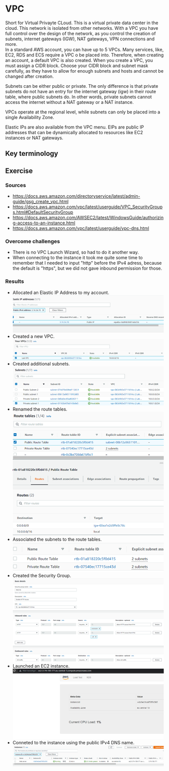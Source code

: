 # VPC
Short for Virtual Privayte CLoud. This is a virtual private data center in the cloud. This network is isolated from other networks. With a VPC you have full control over the design of the network, as you control the creation of subnets, internet gateways (IGW), NAT gateways, VPN connections and more.  
In a standard AWS account, you can have up to 5 VPCs. Many services, like, EC2, RDS and ECS require a VPC o be placed into. Therefore, when creating an account, a default VPC is also created.  When you create a VPC, you must assign a CIDR block. Choose your CIDR block and subnet mask carefully, as they have to allow for enough subnets and hosts and cannot be changed after creation.

Subnets can be either public or private. The only difference is that private subnets do not have an entry for the internet gateway (igw) in their route table, where public subnets do. In other words, private subnets cannot access the internet without a NAT gateway or a NAT instance.

VPCs operate at the regional level, while subnets can only be placed into a single Availability Zone.

Elastic IPs are also available from the VPC menu. EIPs are public IP addresses that can be dynamically allocated to resources like EC2 instances or NAT gateways.

## Key terminology


## Exercise
### Sources
- https://docs.aws.amazon.com/directoryservice/latest/admin-guide/gsg_create_vpc.html
- https://docs.aws.amazon.com/vpc/latest/userguide/VPC_SecurityGroups.html#DefaultSecurityGroup  
- https://docs.aws.amazon.com/AWSEC2/latest/WindowsGuide/authorizing-access-to-an-instance.html  
- https://docs.aws.amazon.com/vpc/latest/userguide/vpc-dns.html  


### Overcome challenges
- There is no VPC Launch Wizard, so had to do it another way.
- When connecting to the instance it took me quite some time to remember that I needed to input "http" before the IPv4 adress, because the default is "https", but we did not gave inbound permission for those.
### Results
- Allocated an Elastic IP Address to my account.  
![Allocated EIP](https://github.com/Techgrounds-Cloud-9/cloud-9-jairvaneer/blob/e81df421f9f41272b6afc8aec7b430d7c6fc04f3/00_includes/Sprint%204/Screenshots%20AWS/AWS-10/AWS-10%20Exercise%201%20-%20%231_Allocate_EIP.png)
- Created a new VPC.  
![Created VPC](https://github.com/Techgrounds-Cloud-9/cloud-9-jairvaneer/blob/e81df421f9f41272b6afc8aec7b430d7c6fc04f3/00_includes/Sprint%204/Screenshots%20AWS/AWS-10/AWS-10%20Exercise%201%20-%20%232_VPC.png)
- Created additional subnets.  
![Created subnets](https://github.com/Techgrounds-Cloud-9/cloud-9-jairvaneer/blob/e81df421f9f41272b6afc8aec7b430d7c6fc04f3/00_includes/Sprint%204/Screenshots%20AWS/AWS-10/AWS-10%20Exercise%202%20-%20%231_Subnets.png)
- Renamed the route tables.  
![Renamed route tables](https://github.com/Techgrounds-Cloud-9/cloud-9-jairvaneer/blob/15fd898fe823f0ae750c5671ba39597e10621ef4/00_includes/Sprint%204/Screenshots%20AWS/AWS-10/AWS-10%20Exercise%202%20-%20%232_Public_Route_Table.png)
- Associated the subnets to the route tables.  
![Associated subnets](https://github.com/Techgrounds-Cloud-9/cloud-9-jairvaneer/blob/15fd898fe823f0ae750c5671ba39597e10621ef4/00_includes/Sprint%204/Screenshots%20AWS/AWS-10/AWS-10%20Exercise%202%20-%20%233_Subnet_Associations.png)  
- Created the Security Group.  
![Created Security Group](https://github.com/Techgrounds-Cloud-9/cloud-9-jairvaneer/blob/e81df421f9f41272b6afc8aec7b430d7c6fc04f3/00_includes/Sprint%204/Screenshots%20AWS/AWS-10/AWS-10%20Exercise%203%20-%20%231_Security_Group.png)
- Launched an EC2 instance.  
![Launched instance](https://github.com/Techgrounds-Cloud-9/cloud-9-jairvaneer/blob/e81df421f9f41272b6afc8aec7b430d7c6fc04f3/00_includes/Sprint%204/Screenshots%20AWS/AWS-10/AWS-10%20Exercise%204%20-%20%231_Connect_Using_Public_DNS.png)
- Conneted to the instance using the public IPv4 DNS name.  
![Connected to instance](https://github.com/Techgrounds-Cloud-9/cloud-9-jairvaneer/blob/e81df421f9f41272b6afc8aec7b430d7c6fc04f3/00_includes/Sprint%204/Screenshots%20AWS/AWS-10/AWS-10%20Exercise%204%20-%20%231_Launch_EC2_Instance.png)
